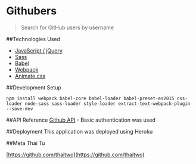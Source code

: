 # Githubers
> Search for GitHub users by username

##Technologies Used
* [JavaScript / jQuery](https://jquery.com/)
* [Sass](http://sass-lang.com/)
* [Babel](https://babeljs.io/)
* [Webpack](https://webpack.js.org/)
* [Animate.css](https://daneden.github.io/animate.css/)

##Development Setup
```
npm install webpack babel-core babel-loader babel-preset-es2015 css-loader node-sass sass-loader style-loader extract-text-webpack-plugin --save-dev
```

##API Reference
[Github API](https://developer.github.com/v3/) - Basic authentication was used

##Deployment
This application was deployed using Heroku

##Meta
Thai Tu

[https://github.com/thaitwo](https://github.com/thaitwo)